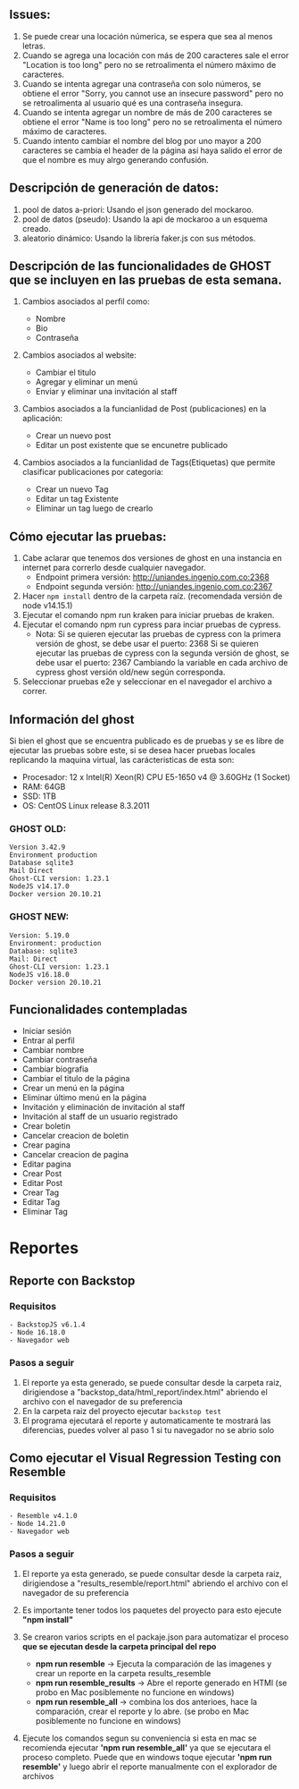 ## Issues:
1. Se puede crear una locación númerica, se espera que sea al menos letras.
2. Cuando se agrega una locación con más de 200 caracteres sale el error "Location is too long" pero no se retroalimenta el número máximo de caracteres. 
3. Cuando se intenta agregar una contraseña con solo números, se obtiene el error "Sorry, you cannot use an insecure password" pero no se retroalimenta al usuario qué es una contraseña insegura. 
4. Cuando se intenta agregar un nombre de más de 200 caracteres se obtiene el error "Name is too long" pero no se retroalimenta el número máximo de caracteres. 
5. Cuando intento cambiar el nombre del blog por uno mayor a 200 caracteres se cambia el header de la página así haya salido el error de que el nombre es muy alrgo generando confusión. 

## Descripción de generación de datos:
1. pool de datos a-priori: Usando el json generado del mockaroo.
2. pool de datos (pseudo): Usando la api de mockaroo a un esquema creado.
3. aleatorio dinámico: Usando la librería faker.js con sus métodos.


## Descripción de las funcionalidades de GHOST que se incluyen en las pruebas de esta semana.
1. Cambios asociados al perfil como:
    - Nombre
    - Bio
    - Contraseña
2. Cambios asociados al website:
   - Cambiar el titulo
   - Agregar y eliminar un menú
   - Enviar y eliminar una invitación al staff
3. Cambios asociados a la funcianlidad de Post (publicaciones) en la aplicación:
    - Crear un nuevo post
    - Editar un post existente que se encunetre publicado
    
4. Cambios asociados a la funcianlidad de Tags(Etiquetas) que permite clasificar publicaciones por categoria:
    - Crear un nuevo Tag
    - Editar un tag Existente
    - Eliminar un tag luego de crearlo

## Cómo ejecutar las pruebas:

 1. Cabe aclarar que tenemos dos versiones de ghost en una instancia en internet para correrlo desde cualquier navegador.
     - Endpoint primera versión: http://uniandes.ingenio.com.co:2368
     - Endpoint segunda versión: http://uniandes.ingenio.com.co:2367
 2. Hacer `npm install` dentro de la carpeta raíz. (recomendada versión de node v14.15.1)
 3. Ejecutar el comando npm run kraken para iniciar pruebas de kraken.
 4. Ejecutar el comando npm run cypress para inciar pruebas de cypress.
     - Nota: Si se quieren ejecutar las pruebas de cypress con la primera versión de ghost, se debe usar el puerto: 2368
             Si se quieren ejecutar las pruebas de cypress con la segunda versión de ghost, se debe usar el puerto: 2367
             Cambiando la variable en cada archivo de cypress ghost versión old/new según corresponda.
 5. Seleccionar pruebas e2e y seleccionar en el navegador el archivo a correr.


## Información del ghost
Si bien el ghost que se encuentra publicado es de pruebas y se es libre de ejecutar las pruebas sobre este, si se desea hacer
pruebas locales replicando la maquina virtual, las carácteristicas de esta son:

- Procesador: 12 x Intel(R) Xeon(R) CPU E5-1650 v4 @ 3.60GHz (1 Socket)
- RAM: 64GB
- SSD: 1TB
- OS: CentOS Linux release 8.3.2011

### GHOST OLD: 

    Version 3.42.9
    Environment production
    Database sqlite3
    Mail Direct
    Ghost-CLI version: 1.23.1
    NodeJS v14.17.0
    Docker version 20.10.21

### GHOST NEW:

    Version: 5.19.0
    Environment: production
    Database: sqlite3
    Mail: Direct
    Ghost-CLI version: 1.23.1
    NodeJS v16.18.0
    Docker version 20.10.21

## Funcionalidades contempladas
* Iniciar sesión
* Entrar al perfil
* Cambiar nombre 
* Cambiar contraseña
* Cambiar biografia
* Cambiar el titulo de la página
* Crear un menú en la página
* Eliminar último menú en la página
* Invitación y eliminación de invitación al staff
* Invitación al staff de un usuario registrado
* Crear boletin
* Cancelar creacion de boletin
* Crear pagina
* Cancelar creacion de pagina
* Editar pagina
* Crear Post
* Editar Post 
* Crear Tag
* Editar Tag
* Eliminar Tag

# Reportes
## Reporte con Backstop
### Requisitos
    - BackstopJS v6.1.4
    - Node 16.18.0
    - Navegador web
### Pasos a seguir
1. El reporte ya esta generado, se puede consultar desde la carpeta raiz, dirigiendose a "backstop_data/html_report/index.html" abriendo el archivo con el navegador de su preferencia
2. En la carpeta raiz del proyecto ejecutar ```backstop test```
3. El programa ejecutará el reporte y automaticamente te mostrará las diferencias, puedes volver al paso 1 si tu navegador no se abrio solo


## Como ejecutar el Visual Regression Testing con Resemble
### Requisitos
    - Resemble v4.1.0
    - Node 14.21.0
    - Navegador web
### Pasos a seguir
1. El reporte ya esta generado, se puede consultar desde la carpeta raiz, dirigiendose a "results_resemble/report.html" abriendo el archivo con el navegador de su preferencia
2. Es importante tener todos los paquetes del proyecto para esto ejecute **"npm install"**
3. Se crearon varios scripts en el packaje.json para automatizar el proceso **que se ejecutan desde la carpeta principal del repo**

    - **npm run resemble** -> Ejecuta la comparación de las imagenes y crear un reporte en la carpeta results_resemble 
    - **npm run resemble_results** -> Abre el reporte generado en HTMl (se probo en Mac posiblemente no funcione en windows)
    - **npm run resemble_all** -> combina los dos anterioes, hace la comparación, crear el reporte y lo abre. (se probo en Mac posiblemente no funcione en windows)
    
4. Ejecute los comandos segun su conveniencia si esta en mac se recomienda ejecutar **'npm run resemble_all'** ya que se ejecutara el proceso completo. Puede que en windows toque ejecutar **'npm run resemble'** y luego abrir el reporte manualmente con el explorador de archivos 

